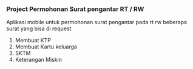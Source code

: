 ### Project Permohonan Surat pengantar RT / RW

Aplikasi mobile untuk permohonan surat pengantar pada rt rw
beberapa surat yang bisa di request

1. Membuat KTP
2. Membuat Kartu keluarga
3. SKTM
4. Keterangan Miskin
